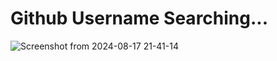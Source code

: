 # Github Username Searching...

![Screenshot from 2024-08-17 21-41-14](https://github.com/user-attachments/assets/47e5ff04-5d99-4398-a3da-ae2a01a474f3)
